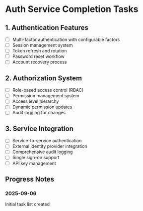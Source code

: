 # Auth Service Completion Tasks

## 1. Authentication Features
- [ ] Multi-factor authentication with configurable factors
- [ ] Session management system
- [ ] Token refresh and rotation
- [ ] Password reset workflow
- [ ] Account recovery process

## 2. Authorization System
- [ ] Role-based access control (RBAC)
- [ ] Permission management system
- [ ] Access level hierarchy
- [ ] Dynamic permission updates
- [ ] Audit logging for changes

## 3. Service Integration
- [ ] Service-to-service authentication
- [ ] External identity provider integration
- [ ] Comprehensive audit logging
- [ ] Single sign-on support
- [ ] API key management

## Progress Notes

### 2025-09-06
Initial task list created
